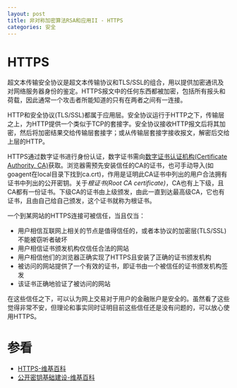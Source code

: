 ```yaml
---
layout: post
title: 非对称加密算法RSA和应用II - HTTPS
categories: 安全
---
```


# HTTPS
超文本传输安全协议是超文本传输协议和TLS/SSL的组合，用以提供加密通讯及对网络服务器身份的鉴定。HTTPS报文中的任何东西都被加密，包括所有报头和荷载，因此通常一个攻击者所能知道的只有在两者之间有一连接。

HTTP和安全协议(TLS/SSL)都属于应用层。安全协议运行于HTTP之下，传输层之上，为HTTP提供一个类似于TCP的套接字。安全协议接收HTTP报文后将其加密，然后将加密结果交给传输层套接字；或从传输层套接字接收报文，解密后交给上层的HTTP。

HTTPS通过数字证书进行身份认证，数字证书需向[数字证书认证机构(Certificate Authority, CA)][ca]获取。浏览器需预先安装信任的CA的证书，也可手动导入(如goagent在local目录下找到ca.crt)，作用是证明此CA证书中列出的用户合法拥有证书中列出的公开密钥。关于*根证书(Root CA certificate)*，CA也有上下级，且CA都有一份证书。下级CA的证书由上级颁发，由此一直到达最高级CA，它也有证书，且由自己给自己颁发，这个证书就称为根证书。

一个到某网站的HTTPS连接可被信任，当且仅当：

+ 用户相信互联网上相关的节点是值得信任的，或者本协议的加密层(TLS/SSL)不能被窃听者破坏
+ 用户相信证书颁发机构仅信任合法的网站
+ 用户相信他们的浏览器正确实现了HTTPS且安装了正确的证书颁发机构
+ 被访问的网站提供了一个有效的证书，即证书由一个被信任的证书颁发机构签发
+ 该证书正确地验证了被访问的网站

在这些信任之下，可以认为网上交易对于用户的金融账户是安全的。虽然看了这些觉得非常不安，但理论和事实同时证明目前这些信任还是没有问题的，可以放心使用HTTPS。

# 参看
+ [HTTPS-维基百科](http://zh.wikipedia.org/wiki/HTTPS "HTTPS")
+ [公开密钥基础建设-维基百科](http://zh.wikipedia.org/wiki/%E5%85%AC%E9%96%8B%E9%87%91%E9%91%B0%E5%9F%BA%E7%A4%8E%E5%BB%BA%E8%A8%AD "PKI")

[ca]: http://zh.wikipedia.org/wiki/%E8%BA%AB%E4%BB%BD%E8%AE%A4%E8%AF%81%E6%9C%BA%E6%9E%84 "数字证书认证机构"
